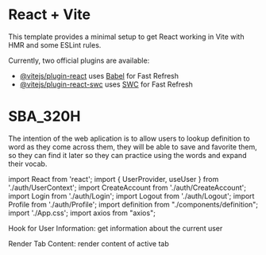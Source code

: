 # React + Vite

This template provides a minimal setup to get React working in Vite with HMR and some ESLint rules.

Currently, two official plugins are available:

- [@vitejs/plugin-react](https://github.com/vitejs/vite-plugin-react/blob/main/packages/plugin-react/README.md) uses [Babel](https://babeljs.io/) for Fast Refresh
- [@vitejs/plugin-react-swc](https://github.com/vitejs/vite-plugin-react-swc) uses [SWC](https://swc.rs/) for Fast Refresh
# SBA_320H


The intention of the web aplication is to allow users to lookup definition to word as they come across them, they will be able to save and favorite them, so they can find it later so they can practice using the words and expand their vocab. 

import React from 'react';
import { UserProvider, useUser } from './auth/UserContext';
import CreateAccount from './auth/CreateAccount';
import Login from './auth/Login';
import Logout from './auth/Logout';
import Profile from './auth/Profile';
import definition from "./components/definition";
import './App.css';
import axios from "axios";

Hook for User Information: get information about the current user 

Render Tab Content: render content of active tab

